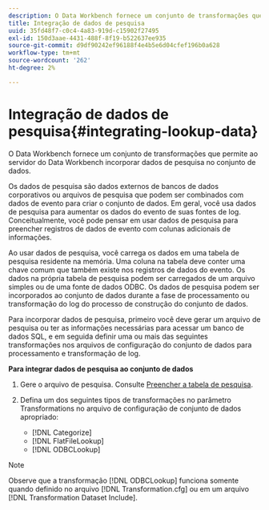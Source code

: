 ```yaml
---
description: O Data Workbench fornece um conjunto de transformações que permite ao servidor do Data Workbench incorporar dados de pesquisa no conjunto de dados.
title: Integração de dados de pesquisa
uuid: 35fd48f7-c0c4-4a83-919d-c15902f27495
exl-id: 150d3aae-4431-488f-8f19-b522637ee935
source-git-commit: d9df90242ef96188f4e4b5e6d04cfef196b0a628
workflow-type: tm+mt
source-wordcount: '262'
ht-degree: 2%

---
```


# Integração de dados de pesquisa{#integrating-lookup-data}

O Data Workbench fornece um conjunto de transformações que permite ao servidor do Data Workbench incorporar dados de pesquisa no conjunto de dados.

Os dados de pesquisa são dados externos de bancos de dados corporativos ou arquivos de pesquisa que podem ser combinados com dados de evento para criar o conjunto de dados. Em geral, você usa dados de pesquisa para aumentar os dados do evento de suas fontes de log. Conceitualmente, você pode pensar em usar dados de pesquisa para preencher registros de dados de evento com colunas adicionais de informações.

Ao usar dados de pesquisa, você carrega os dados em uma tabela de pesquisa residente na memória. Uma coluna na tabela deve conter uma chave comum que também existe nos registros de dados do evento. Os dados na própria tabela de pesquisa podem ser carregados de um arquivo simples ou de uma fonte de dados ODBC. Os dados de pesquisa podem ser incorporados ao conjunto de dados durante a fase de processamento ou transformação do log do processo de construção do conjunto de dados.

Para incorporar dados de pesquisa, primeiro você deve gerar um arquivo de pesquisa ou ter as informações necessárias para acessar um banco de dados SQL, e em seguida definir uma ou mais das seguintes transformações nos arquivos de configuração do conjunto de dados para processamento e transformação de log.

**Para integrar dados de pesquisa ao conjunto de dados**

1. Gere o arquivo de pesquisa. Consulte [Preencher a tabela de pesquisa](../../../../home/c-dataset-const-proc/c-data-trans/c-int-lookup-data/c-pop-lookup-table.md#concept-dd761338731a40e0997c33dfdabdcdf8).
1. Defina um dos seguintes tipos de transformações no parâmetro Transformations no arquivo de configuração de conjunto de dados apropriado:

   * [!DNL Categorize]
   * [!DNL FlatFileLookup]
   * [!DNL ODBCLookup]

>[!NOTE]
>
>Observe que a transformação [!DNL ODBCLookup] funciona somente quando definido no arquivo [!DNL Transformation.cfg] ou em um arquivo [!DNL Transformation Dataset Include].

